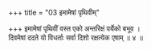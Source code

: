 +++
title = "03 इमामेषां पृथिवीम्"

+++
इमामेषां पृथिवीं वस्त एको अन्तरिक्षं पर्येको बभूव ।  
दिवमेषां ददते यो विधर्ताः सर्वा दिशो रक्षत्येक एषाम् ॥ ४ ॥